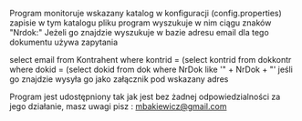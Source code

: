 Program monitoruje wskazany katalog w konfiguracji (config.properties) 
zapisie w tym katalogu pliku program wyszukuje w nim ciągu znaków "Nrdok:" 
Jeżeli go znajdzie wyszukuje w bazie adresu email dla tego dokumentu używa  zapytania 

select email from Kontrahent where kontrid = (select kontrid from dokkontr where dokid = (select dokid from dok where NrDok like '" + NrDok + "'
jeśli go znajdzie wysyła go jako załącznik pod wskazany adres 




Program jest udostępniony tak jak jest bez żadnej odpowiedzialności za jego działanie, masz uwagi pisz : mbakiewicz@gmail.com
